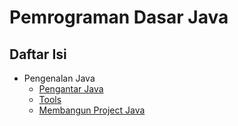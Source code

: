 # Pemrograman Dasar Java

## Daftar Isi

* Pengenalan Java
  * [Pengantar Java](01-pengenalan-java/01-pengantar-java/index.md)
  * [Tools](01-pengenalan-java/02-tools/index.md)
  * [Membangun Project Java]()